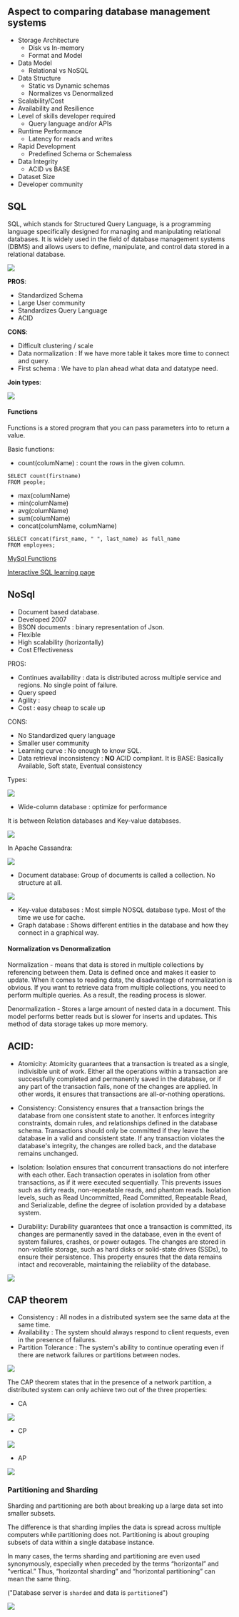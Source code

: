 ## Aspect to comparing database management systems

- Storage Architecture
    - Disk vs In-memory
    - Format and Model
- Data Model
    - Relational vs NoSQL
- Data Structure
    - Static vs Dynamic schemas
    - Normalizes vs Denormalized
- Scalability/Cost
- Availability and Resilience
- Level of skills developer required
    - Query language and/or APIs
- Runtime Performance
    - Latency for reads and writes
- Rapid Development
    - Predefined Schema or Schemaless
- Data Integrity
    - ACID vs BASE
- Dataset Size
- Developer community

## SQL

SQL, which stands for Structured Query Language, is a programming language specifically designed for managing and
manipulating relational databases. It is widely used in the field of database management systems (DBMS) and allows users
to define, manipulate, and control data stored in a relational database.

![](../../../../resources/database/img_1.png)

**PROS**:

- Standardized Schema
- Large User community
- Standardizes Query Language
- ACID

**CONS**:

- Difficult clustering / scale
- Data normalization : If we have more table it takes more time to connect and query.
- First schema : We have to plan ahead what data and datatype need.

**Join types**:

![](../../../../resources/database/img_6.png)

#### Functions

Functions is a stored program that you can pass parameters into to return
a value.

Basic functions:

- count(columName) : count the rows in the given column.

```mysql
SELECT count(firstname)
FROM people;
```

- max(columName)
- min(columName)
- avg(columName)
- sum(columName)
- concat(columName, columName)

```mysql
SELECT concat(first_name, " ", last_name) as full_name
FROM employees;
```

[MySql Functions](https://dev.mysql.com/doc/refman/8.0/en/built-in-function-reference.html)

[Interactive SQL learning page](https://sqlbolt.com/)

## NoSql

- Document based database.
- Developed 2007
- BSON documents : binary representation of Json.
- Flexible
- High scalability (horizontally)
- Cost Effectiveness

PROS:

- Continues availability : data is distributed across multiple service and regions. No single point of failure.
- Query speed
- Agility :
- Cost : easy cheap to scale up

CONS:

- No Standardized query language
- Smaller user community
- Learning curve : No enough to know SQL.
- Data retrieval inconsistency : **NO** ACID compliant.
  It is BASE: Basically Available, Soft state, Eventual consistency

Types:

![](../../../../resources/database/img_5.png)

- Wide-column database : optimize for performance

It is between Relation databases and Key-value databases.

![](../../../../resources/database/img_3.png)

In Apache Cassandra:

![](../../../../resources/database/img_4.png)

- Document database: Group of documents is called a collection. No structure at all.

![](../../../../resources/database/img.png)

- Key-value databases : Most simple NOSQL database type. Most of the time we use for cache.
- Graph database : Shows different entities in the database and how they connect in a graphical way.

#### Normalization vs Denormalization

Normalization - means that data is stored in multiple collections by referencing between them. Data is defined once and
makes it easier to update. When it comes to reading data, the disadvantage of normalization is obvious. If you want to
retrieve data from multiple collections, you need to perform multiple queries. As a result, the reading process is
slower.

Denormalization - Stores a large amount of nested data in a document. This model performs better reads but is slower for
inserts and updates. This method of data storage takes up more memory.

## ACID:

- Atomicity: Atomicity guarantees that a transaction is treated as a single, indivisible unit of work. Either all the
  operations within a transaction are successfully completed and permanently saved in the database, or if any part of
  the transaction fails, none of the changes are applied. In other words, it ensures that transactions are
  all-or-nothing operations.


- Consistency: Consistency ensures that a transaction brings the database from one consistent state to another. It
  enforces integrity constraints, domain rules, and relationships defined in the database schema. Transactions should
  only be committed if they leave the database in a valid and consistent state. If any transaction violates the
  database's integrity, the changes are rolled back, and the database remains unchanged.


- Isolation: Isolation ensures that concurrent transactions do not interfere with each other. Each transaction operates
  in isolation from other transactions, as if it were executed sequentially. This prevents issues such as dirty reads,
  non-repeatable reads, and phantom reads. Isolation levels, such as Read Uncommitted, Read Committed, Repeatable Read,
  and Serializable, define the degree of isolation provided by a database system.


- Durability: Durability guarantees that once a transaction is committed, its changes are permanently saved in the
  database, even in the event of system failures, crashes, or power outages. The changes are stored in non-volatile
  storage, such as hard disks or solid-state drives (SSDs), to ensure their persistence. This property ensures that the
  data remains intact and recoverable, maintaining the reliability of the database.

![](../../../../resources/database/img_2.png)

## CAP theorem

- Consistency : All nodes in a distributed system see the same data at the same time.
- Availability : The system should always respond to client requests, even in the presence of failures.
- Partition Tolerance : The system's ability to continue operating even if there are network failures or partitions
  between nodes.

![](../../../../resources/database/img_7.png)

The CAP theorem states that in the presence of a network partition, a distributed system can only achieve two out of the
three properties:

- CA

![](../../../../resources/database/img_8.png)

- CP

![](../../../../resources/database/img_10.png)

- AP

![](../../../../resources/database/img_9.png)

### Partitioning and Sharding

Sharding and partitioning are both about breaking up a large data set into smaller subsets.

The difference is that sharding implies the data is spread across multiple computers while partitioning does not.
Partitioning is about grouping subsets of data within a single database instance.

In many cases, the terms sharding and
partitioning are even used synonymously, especially when preceded by the terms “horizontal” and “vertical.” Thus,
“horizontal sharding” and “horizontal partitioning” can mean the same thing.

("Database server is `sharded` and data is `partitioned`")

![](../../../../resources/database/img_11.png)



